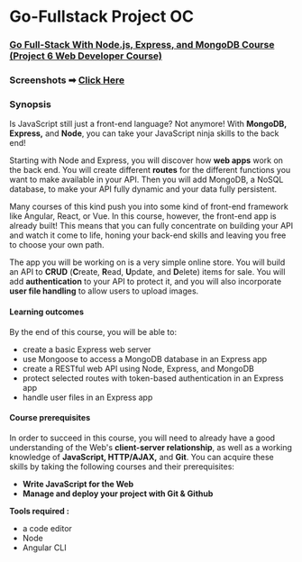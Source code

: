 # Go-Fullstack Project OC
### [Go Full-Stack With Node.js, Express, and MongoDB Course (Project 6 Web Developer Course)](https://openclassrooms.com/en/courses/5614116-go-full-stack-with-node-js-express-and-mongodb)
### Screenshots ➡ [Click Here](#screenshots)

### Synopsis

Is JavaScript still just a front-end language? Not anymore! With **MongoDB, Express,** and **Node**, you can take your JavaScript ninja skills to the back end!

Starting with Node and Express, you will discover how **web apps** work on the back end. You will create different **routes** for the different functions you want to make available in your API. Then you will add MongoDB, a NoSQL database, to make your API fully dynamic and your data fully persistent.

Many courses of this kind push you into some kind of front-end framework like Angular, React, or Vue. In this course, however, the front-end app is already built! This means that you can fully concentrate on building your API and watch it come to life, honing your back-end skills and leaving you free to choose your own path.

The app you will be working on is a very simple online store. You will build an API to **CRUD** (**C**reate, **R**ead, **U**pdate, and **D**elete) items for sale. You will add **authentication** to your API to protect it, and you will also incorporate **user file handling** to allow users to upload images.

#### Learning outcomes

By the end of this course, you will be able to:

- create a basic Express web server
- use Mongoose to access a MongoDB database in an Express app
- create a RESTful web API using Node, Express, and MongoDB
- protect selected routes with token-based authentication in an Express app
- handle user files in an Express app

#### Course prerequisites

In order to succeed in this course, you will need to already have a good understanding of the Web's **client-server relationship**, as well as a working knowledge of **JavaScript, HTTP/AJAX,** and **Git**. You can acquire these skills by taking the following courses and their prerequisites:  

- **Write JavaScript for the Web**
- **Manage and deploy your project with Git & Github**

**Tools required :**

- a code editor
- Node
- Angular CLI

<div id="screenshots" align="center">
  </div>
  

  
  
